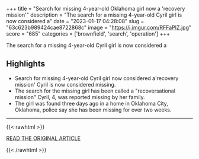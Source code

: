 +++
title = "Search for missing 4-year-old Oklahoma girl now a 'recovery mission'"
description = "The search for a missing 4-year-old Cyril girl is now considered a"
date = "2023-01-17 04:28:08"
slug = "63c623b989424cae8722868c"
image = "https://i.imgur.com/RFFaPIZ.jpg"
score = "685"
categories = ['brownfield', 'search', 'operation']
+++

The search for a missing 4-year-old Cyril girl is now considered a

## Highlights

- Search for missing 4-year-old Cyril girl now considered a'recovery mission' Cyril is now considered missing.
- The search for the missing girl has been called a "recoversational mission" Cyril, 4, was reported missing by her family.
- The girl was found three days ago in a home in Oklahoma City, Oklahoma, police say she has been missing for over two weeks.

---

{{< rawhtml >}}
  <p class="article-category">
    <a target="_blank" href="https://okcfox.com/news/local/athena-brownfield-cyril-oklahoma-missing-girl-alysia-adams-ivon-adams-caretakers-murder-child-neglect-postal-carrier-january-10-2023-phoenix-arizona-four-years-old-remains-body-found-arrests-biological-parents">READ THE ORIGINAL ARTICLE</a>
  </p>
{{< /rawhtml >}}
